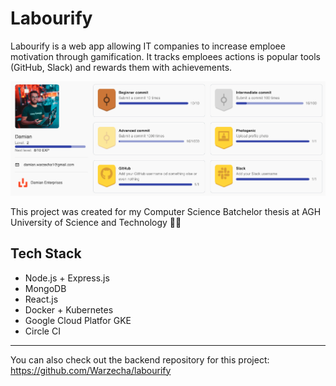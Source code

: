 # Labourify

Labourify is a web app allowing IT companies to increase emploee motivation through gamification. 
It tracks emploees actions is popular tools (GitHub, Slack) and rewards them with achievements.

![Labourify profile](https://github.com/Warzecha/labourify-frontend/blob/4857ddd11cf255223fd6e26dcbe3a430ac131958/docs/profile.png)

This project was created for my Computer Science Batchelor thesis at AGH University of Science and Technology 👨‍🎓 

## Tech Stack

* Node.js + Express.js
* MongoDB
* React.js
* Docker + Kubernetes
* Google Cloud Platfor GKE
* Circle CI

---
You can also check out the backend repository for this project: https://github.com/Warzecha/labourify
